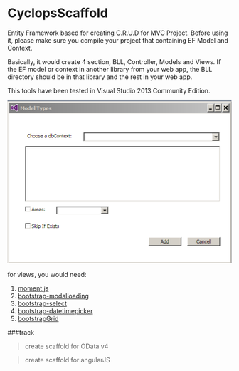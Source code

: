 CyclopsScaffold
===============

Entity Framework based for creating C.R.U.D for MVC Project. Before using it, please make sure you compile your project that containing EF Model and Context.

Basically, it would create 4 section, BLL, Controller, Models and Views. If the EF model or context in another library from your web app, the BLL directory should be in that library and the rest in your web app.

This tools have been tested in Visual Studio 2013 Community Edition.


![User Interface](https://raw.githubusercontent.com/DidietEkaPermana/CyclopsScaffold/master/Image/cs2.png)

for views, you would need:

1. [moment.js](http://momentjs.com/)
2. [bootstrap-modalloading](https://github.com/ehpc/bootstrap-waitingfor)
3. [bootstrap-select](http://silviomoreto.github.io/bootstrap-select/)
4. [bootstrap-datetimepicker](https://github.com/Eonasdan/bootstrap-datetimepicker)
5. [bootstrapGrid](https://github.com/DidietEkaPermana/bootstrapGrid)


###track

>create scaffold for OData v4

>create scaffold for angularJS